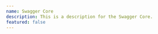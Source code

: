 ```yaml
---
name: Swagger Core
description: This is a description for the Swagger Core.
featured: false
---
```

